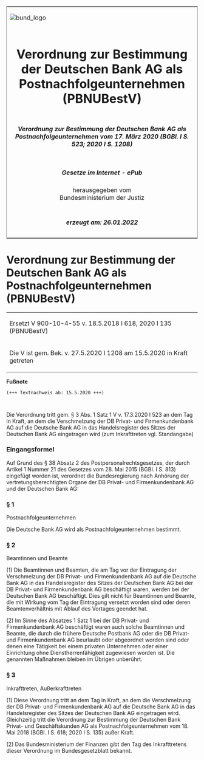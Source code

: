<span id="DECKBLATT.html"></span>

<table border="0" frame="border" width="100%">

<tr valign="top">

<td align="left">

![bund\_logo](BfJ_2021_Web_de_de.gif)

</td>

<td align="right">

 

</td>

</tr>

<tr align="center" valign="middle">

<td colspan="2">

# Verordnung zur Bestimmung der Deutschen Bank AG als Postnachfolgeunternehmen (PBNUBestV)

</td>

</tr>

<tr align="center" valign="middle">

<td colspan="2">

##### Verordnung zur Bestimmung der Deutschen Bank AG als Postnachfolgeunternehmen vom 17. März 2020 (BGBl. I S. 523; 2020 I S. 1208)

</td>

</tr>

<tr align="center" valign="middle">

<td colspan="2">

  
  

##### Gesetze im Internet - ePub  
  
herausgegeben vom  
Bundesministerium der Justiz

</td>

</tr>

<tr align="center" valign="bottom">

<td colspan="2">

  
  

##### erzeugt am: 26.01.2022

</td>

</tr>

</table>

<span id="BJNR052300020.html"></span>

# Verordnung zur Bestimmung der Deutschen Bank AG als Postnachfolgeunternehmen (PBNUBestV)

<div>

<div class="jnhtml">

<table width="100%">

<colgroup>

<col width="10%">

</col>

<col width="90%">

</col>

</colgroup>

<tr>

<td colspan="2">

Ersetzt V 900-10-4-55 v. 18.5.2018 I 618, 2020 I 135 (PBNUBestV)

</div>

</div>

</td>

</tr>

<tr>

<td colspan="2">

Die V ist gem. Bek. v. 27.5.2020 I 1208 am 15.5.2020 in Kraft getreten

</td>

</tr>

</table>

</div>

</div>

<div>

  
**Fußnote**

<div class="jnhtml">

<div>

<div class="jurAbsatz">

  

``` 
(+++ Textnachweis ab: 15.5.2020 +++)

 
```

Die Verordnung tritt gem. § 3 Abs. 1 Satz 1 V v. 17.3.2020 I 523 an dem
Tag in Kraft, an dem die Verschmelzung der DB Privat- und
Firmenkundenbank AG auf die Deutsche Bank AG in das Handelsregister des
Sitzes der Deutschen Bank AG eingetragen wird (zum Inkrafttreten vgl.
Standangabe)

</div>

</div>

</div>

</div>

<span id="BJNR052300020BJNE000100000.html"></span>

### Eingangsformel  

<div>

<div class="jnhtml">

<div>

<div class="jurAbsatz">

Auf Grund des § 38 Absatz 2 des Postpersonalrechtsgesetzes, der durch
Artikel 1 Nummer 21 des Gesetzes vom 28. Mai 2015 (BGBl. I S. 813)
eingefügt worden ist, verordnet die Bundesregierung nach Anhörung der
vertretungsberechtigten Organe der DB Privat- und Firmenkundenbank AG
und der Deutschen Bank AG:

</div>

</div>

</div>

</div>

<span id="BJNR052300020BJNE000200000.html"></span>

### § 1  
Postnachfolgeunternehmen

<div>

<div class="jnhtml">

<div>

<div class="jurAbsatz">

Die Deutsche Bank AG wird als Postnachfolgeunternehmen bestimmt.

</div>

</div>

</div>

</div>

<span id="BJNR052300020BJNE000300000.html"></span>

### § 2  
Beamtinnen und Beamte

<div>

<div class="jnhtml">

<div>

<div class="jurAbsatz">

(1) Die Beamtinnen und Beamten, die am Tag vor der Eintragung der
Verschmelzung der DB Privat- und Firmenkundenbank AG auf die Deutsche
Bank AG in das Handelsregister des Sitzes der Deutschen Bank AG bei der
DB Privat- und Firmenkundenbank AG beschäftigt waren, werden bei der
Deutschen Bank AG beschäftigt. Dies gilt nicht für Beamtinnen und
Beamte, die mit Wirkung vom Tag der Eintragung versetzt worden sind oder
deren Beamtenverhältnis mit Ablauf des Vortages geendet hat.

</div>

<div class="jurAbsatz">

(2) Im Sinne des Absatzes 1 Satz 1 bei der DB Privat- und
Firmenkundenbank AG beschäftigt waren auch solche Beamtinnen und Beamte,
die durch die frühere Deutsche Postbank AG oder die DB Privat- und
Firmenkundenbank AG beurlaubt oder abgeordnet worden sind oder denen
eine Tätigkeit bei einem privaten Unternehmen oder einer Einrichtung
ohne Dienstherrenfähigkeit zugewiesen worden ist. Die genannten
Maßnahmen bleiben im Übrigen unberührt.

</div>

</div>

</div>

</div>

<span id="BJNR052300020BJNE000400000.html"></span>

### § 3  
Inkrafttreten, Außerkrafttreten

<div>

<div class="jnhtml">

<div>

<div class="jurAbsatz">

(1) Diese Verordnung tritt an dem Tag in Kraft, an dem die Verschmelzung
der DB Privat- und Firmenkundenbank AG auf die Deutsche Bank AG in das
Handelsregister des Sitzes der Deutschen Bank AG eingetragen wird.
Gleichzeitig tritt die Verordnung zur Bestimmung der Deutschen Bank
Privat- und Geschäftskunden AG als Postnachfolgeunternehmen vom 18. Mai
2018 (BGBl. I S. 618; 2020 I S. 135) außer Kraft.

</div>

<div class="jurAbsatz">

(2) Das Bundesministerium der Finanzen gibt den Tag des Inkrafttretens
dieser Verordnung im Bundesgesetzblatt bekannt.

</div>

</div>

</div>

</div>
